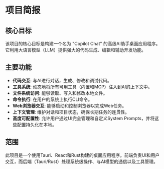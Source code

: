 # 项目简报

## 核心目标

该项目的核心目标是构建一个名为 "Copilot Chat" 的高级AI助手桌面应用程序。它利用大语言模型（LLM）提供强大的代码生成、编辑和辅助开发功能。

## 主要功能

- **代码交互**: 与AI进行对话，生成、修改和调试代码。
- **工具系统**: 动态地将所有可用工具（内置和MCP）注入到AI的上下文中。
- **文件系统访问**: 能够读取、写入和修改本地文件。
- **命令执行**: 在用户的系统上执行CLI命令。
- **Web浏览器交互**: 能够启动和控制浏览器以完成Web任务。
- **上下文管理**: 维护对话和项目状态，确保长期任务的连贯性。
- **高度可配置性**: 允许用户通过UI完全管理和自定义System Prompts，并将这些配置持久化在本地。

## 范围

此项目是一个使用Tauri、React和Rust构建的桌面应用程序。前端负责UI和用户交互，而后端（Tauri/Rust）处理系统级操作、与AI模型的通信以及工具管理。
